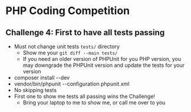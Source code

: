 # PHP Coding Competition

## Challenge 4: First to have all tests passing
- Must not change unit tests `tests/` directory
  - Show me your `git diff --main tests/`
  - If you need an older version of PHPUnit for you PHP version, you may downgrade the PHPUnit version and update the tests for your version
- composer install --dev
- vendor/bin/phpunit --configuration phpunit.xml
- No skipping tests
- First one to show me tests all passing wins the Challenge!
  - Bring your laptop to me to show me, or call me over to you